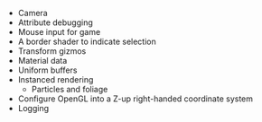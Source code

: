 - Camera
- Attribute debugging
- Mouse input for game
- A border shader to indicate selection
- Transform gizmos
- Material data
- Uniform buffers
- Instanced rendering
  - Particles and foliage
- Configure OpenGL into a Z-up right-handed coordinate system
- Logging
